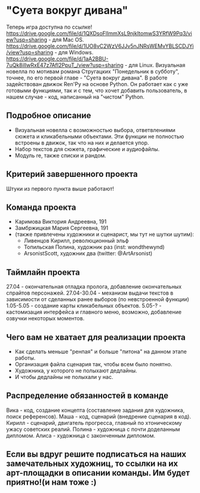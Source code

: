 # "Суета вокруг дивана"
Теперь игра доступна по ссылке!
https://drive.google.com/file/d/1QXDsoFlImmXsL9njkItomwS3YRfW9Pq3/view?usp=sharing - для Mac OS.
https://drive.google.com/file/d/1UO8vC2WzV6JJv5nJNRsWEMvYBLSCDJYi/view?usp=sharing - для Windows.
https://drive.google.com/file/d/1aA2BBU-7uQk8ilIwRxE47z7AfI2PpuT_/view?usp=sharing - для Linux.
Визуальная новелла по мотивам романа Стругацких "Понедельник в субботу", точнее, по его первой главе - "Суета вокруг дивана". В работе задействован движок Ren'Py на основе Python. Он работает как с уже готовыми функциями, так и с тем, что хочет добавить пользователь, в нашем случае - код, написанный на "чистом" Python. 

## Подробное описание

- Визуальная новелла с возможностью выбора, ответвлениями сюжета и кликабельными объектами. Эти функции не полностью встроены в движок, так что на них и делается упор.
- Набор текстов для сюжета, графические и аудиофайлы. 
- Модуль re, также списки и рандом.

## Критерий завершенного проекта

Штуки из первого пункта выше работают!

## Команда проекта
- Каримова Виктория Андреевна, 191
- Замбржицкая Мария Сергеевна, 191
- (также привлечены художники и сценарист, мы тут не шутки шутим):
  - Ливенцов Кирилл, революционный эльф
  - Топильская Полина, художник раз (inst: wondthewynd)
  - ArsonistScott, художник два (twitter: @ArtArsonist)
## Таймлайн проекта
27.04 - окончательная отладка пролога, добавление окончательных спрайтов персонажей. 
27.04-30.04 - механизм выдачи текстов в зависимости от сделанных ранее выборов (по невстроенной функции)
1.05-5.05 - создание карты кликабельных объектов. 
5.05-? - кастомизация интерфейса и главного меню, возможно, добавление озвучки некоторых моментов. 

## Чего вам не хватает для реализации проекта
- Как сделать меньше "ренпая" и больше "питона" на данном этапе работы.
- Организация файла сценария так, чтобы всем было понятно.
- Художника, у которого не полыхают дедлайны. 
- И чтобы дедлайны не полыхали у нас.

## Распределение обязанностей в команде

Вика - код, создание концепта (составление задания для художника, поиск референсов).
Маша - код, сценарий (внедрение сценария в код).
Кирилл - сценарий, двигатель прогресса, главный по хтоническому ужасу советских реалий.
Полина - художница с почти доделанным дипломом.
Алиса - художница с законченным дипломом. 

## Если вы вдруг решите подписаться на наших замечательных художниц, то ссылки на их арт-площадки в описании команды. Им будет приятно!(и нам тоже :)
